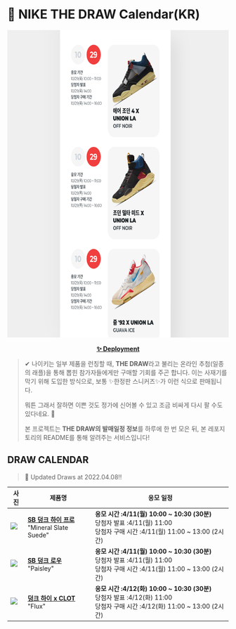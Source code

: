 # 👟 NIKE THE DRAW Calendar(KR)

<div align="center">
  <a href="https://junhoyeo.github.io/NIKE-THE-DRAW-Calendar/">
    <img src="./docs/images/preview.png" alt="Preview image of deployed application" height="700px" width="700px" />
  </a>
</div>

<p align="center">
  <a href="https://junhoyeo.github.io/NIKE-THE-DRAW-Calendar/">
    <strong>✨ Deployment</strong>
  </a>
</p>

> ✔ 나이키는 일부 제품을 런칭할 때, **THE DRAW**라고 불리는 온라인 추첨(일종의 래플)을 통해 뽑힌 참가자들에게만 구매할 기회를 주곤 합니다. 이는 사재기를 막기 위해 도입한 방식으로, 보통 ✨한정판 스니커즈✨가 이런 식으로 판매됩니다.
>
> 뭐튼 그래서 잘하면 이쁜 것도 정가에 신어볼 수 있고 조금 비싸게 다시 팔 수도 있다네요. 🤭
>
> 본 프로젝트는 **THE DRAW의 발매일정 정보**를 하루에 한 번 모은 뒤, 본 레포지토리의 README를 통해 알려주는 서비스입니다!

## DRAW CALENDAR

<!-- DRAW CALENDAR: START -->

> 👟 Updated Draws at 2022.04.08‼️

| 사진 | 제품명 | 응모 일정 |
| --- | ---- | ------- |
| <img src="https://static-breeze.nike.co.kr/kr/ko_kr/cmsstatic/product/DQ3757-300/3e051aff-e06f-4d2b-bf58-e44c038c9f48_primary.jpg?snkrBrowse" width="256" /> | <a href="https://www.nike.com/kr/launch/t/adult-unisex/fw/action-outdoor/DQ3757-300/xdgd88/nike-sb-dunk-high-pro"><strong>SB 덩크 하이 프로</strong><br /></a> "Mineral Slate Suede" | <strong>응모 시간 :4/11(월) 10:00 ~ 10:30 (30분)</strong><br />당첨자 발표 :4/11(월) 11:00<br />당첨자 구매 시간 :4/11(월) 11:00 ~ 13:00 (2시간) |
| <img src="https://static-breeze.nike.co.kr/kr/ko_kr/cmsstatic/product/DH7534-200/ce73bd16-7591-4443-aeb4-fbfdfe491ee3_primary.jpg?snkrBrowse" width="256" /> | <a href="https://www.nike.com/kr/launch/t/adult-unisex/fw/action-outdoor/DH7534-200/bmyf96/nike-sb-dunk-low-pro-prm"><strong>SB 덩크 로우</strong><br /></a> "Paisley" | <strong>응모 시간 :4/11(월) 10:00 ~ 10:30 (30분)</strong><br />당첨자 발표 :4/11(월) 11:00<br />당첨자 구매 시간 :4/11(월) 11:00 ~ 13:00 (2시간) |
| <img src="https://static-breeze.nike.co.kr/kr/ko_kr/cmsstatic/product/DH4444-900/407c53b8-cb22-4fba-8998-4bae2b81b527_primary.jpg?snkrBrowse" width="256" /> | <a href="https://www.nike.com/kr/launch/t/men/fw/nike-sportswear/DH4444-900/raou15/nike-dunk-hi-c"><strong>덩크 하이 x CLOT</strong><br /></a> "Flux" | <strong>응모 시간 :4/12(화) 10:00 ~ 10:30 (30분)</strong><br />당첨자 발표 :4/12(화) 11:00<br />당첨자 구매 시간 :4/12(화) 11:00 ~ 13:00 (2시간) |

<!-- DRAW CALENDAR: END -->
